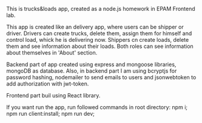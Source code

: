 This is trucks&loads app, created as a node.js homework in EPAM Frontend lab.

This app is created like an delivery app, where users can be shipper or driver. 
Drivers can create trucks, delete them, assign them for himself and control load, whick he is delivering now. 
Shippers cn create loads, delete them and see information about their loads. 
Both roles can see information about themselves in 'About' section.

Backend part of app created using express and mongoose libraries, mongoDB as database.
Also, in backend part I am using bcryptjs for password hashing, nodemailer to send emails to users and jsonwebtoken to add authorization with jwt-token.

Frontend part buil using React library.

If you want run the app, run followed commands in root directory:
    npm i;
    npm run client:install;
    npm run dev;